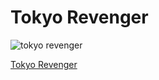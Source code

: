 # Tokyo Revenger

![tokyo revenger](https://i.redd.it/tokyo-revengers-christmas-showdown-arc-new-visual-v0-4hjexex155x91.jpg?s=ef40d89b6083a385e7f3d4bcac3c713e858a757a)

[Tokyo Revenger](https://youtu.be/XFwaFFeJ9k4)
